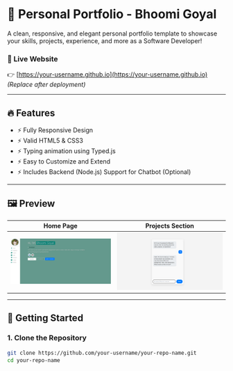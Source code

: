 # 🌟 Personal Portfolio - Bhoomi Goyal

A clean, responsive, and elegant personal portfolio template to showcase your skills, projects, experience, and more as a Software Developer!

### 🔗 Live Website
👉 [https://your-username.github.io](https://your-username.github.io) *(Replace after deployment)*

---

## 🔥 Features

- ⚡ Fully Responsive Design
- ⚡ Valid HTML5 & CSS3
- ⚡ Typing animation using Typed.js
- ⚡ Easy to Customize and Extend
- ⚡ Includes Backend (Node.js) Support for Chatbot (Optional)

---

## 🖼️ Preview

| Home Page | Projects Section |
|-----------|------------------|
| ![Preview1](examples/example1.png) | ![Preview2](examples/example2.png) |

---

## 🚀 Getting Started

### 1. Clone the Repository

```bash
git clone https://github.com/your-username/your-repo-name.git
cd your-repo-name
